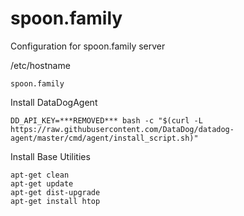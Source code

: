 # spoon.family
Configuration for spoon.family server

/etc/hostname
```
spoon.family
```

Install DataDogAgent
```
DD_API_KEY=***REMOVED*** bash -c "$(curl -L https://raw.githubusercontent.com/DataDog/datadog-agent/master/cmd/agent/install_script.sh)"
```

Install Base Utilities
```
apt-get clean
apt-get update
apt-get dist-upgrade
apt-get install htop
```
